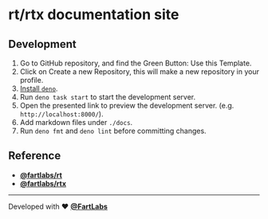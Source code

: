 # rt/rtx documentation site

## Development

1. Go to GitHub repository, and find the Green Button: Use this Template.
1. Click on Create a new Repository, this will make a new repository in your
   profile.
1. [Install `deno`](https://deno.com/).
1. Run `deno task start` to start the development server.
1. Open the presented link to preview the development server. (e.g.
   `http://localhost:8000/`).
1. Add markdown files under `./docs`.
1. Run `deno fmt` and `deno lint` before committing changes.

## Reference

- [**@fartlabs/rt**](https://github.com/FartLabs/rt)
- [**@fartlabs/rtx**](https://github.com/FartLabs/rtx)

---

Developed with ❤️ [**@FartLabs**](https://github.com/FartLabs)
